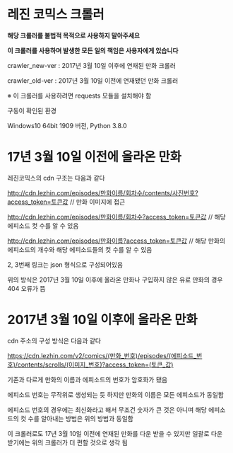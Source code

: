 # 레진 코믹스 크롤러
****해당 크롤러를 불법적 목적으로 사용하지 말아주세요****

****이 크롤러를 사용하며 발생한 모든 일의 책임은 사용자에게 있습니다****

crawler_new-ver : 2017년 3월 10일 이후에 연재된 만화 크롤러

crawler_old-ver : 2017년 3월 10일 이전에 연재됐던 만화 크롤러

※ 이 크롤러를 사용하려면 requests 모듈을 설치해야 함

구동이 확인된 환경

Windows10 64bit 1909 버전, Python 3.8.0


# 17년 3월 10일 이전에 올라온 만화

레진코믹스의 cdn 구조는 다음과 같다

http://cdn.lezhin.com/episodes/만화이름/회차수/contents/사진번호?access_token=토큰값 // 만화 이미지에 접근

http://cdn.lezhin.com/episodes/만화이름/회차수?access_token=토큰값 // 해당 에피소드 컷 수를 알 수 있음

http://cdn.lezhin.com/episodes/만화이름?access_token=토큰값 // 해당 만화의 에피소드의 개수와 해당 에피소드들의 컷 수를 알 수 있음

2, 3번째 링크는 json 형식으로 구성되어있음


위의 방식은 2017년 3월 10일 이후에 올라온 만화나 구입하지 않은 유료 만화의 경우 404 오류가 뜸


# 2017년 3월 10일 이후에 올라온 만화

cdn 주소의 구성 방식은 다음과 같다

https://cdn.lezhin.com/v2/comics/(만화_번호)/episodes/(에피소드_번호)/contents/scrolls/(이미지_번호)?access_token=(토큰_값)

기존과 다르게 만화의 이름과 에피소드의 번호가 암호화가 됐음

에피소드 번호는 무작위로 생성되는 듯 하지만 만화의 이름은 모든 에피소드가 동일함

에피소드 번호의 경우에는 최신화라고 해서 무조건 숫자가 큰 것은 아니며 해당 에피소드의 컷 수를 알아내는 방법은 위의 방법과 동일함

이 크롤러로도 17년 3월 10일 이전에 연재된 만화를 다운 받을 수 있지만 일괄로 다운 받기에는 위의 크롤러가 더 편할 것으로 생각 됨
